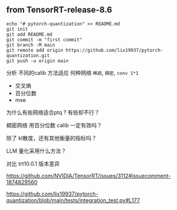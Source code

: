 ## from  TensorRT-release-8.6   

```
echo "# pytorch-quantization" >> README.md
git init
git add README.md
git commit -m "first commit"
git branch -M main
git remote add origin https://github.com/lix19937/pytorch-quantization.git
git push -u origin main
```


分析 不同的calib 方法适应 何种网络  `稀疏`,  `稠密`,  `conv 1*1`       
+ 交叉熵  
+ 百分位数 
+ mse      

为什么有些网络适合ptq ? 有些却不行？   


稠密网络 用百分位数 calib 一定有效吗？


除了 kl散度，还有其他衡量的指标吗？    


LLM 量化采用什么方法？  


对比 trt10.0.1 版本差异     

https://github.com/NVIDIA/TensorRT/issues/3112#issuecomment-1874829560      

https://github.com/lix19937/pytorch-quantization/blob/main/tests/integration_test.py#L177   

